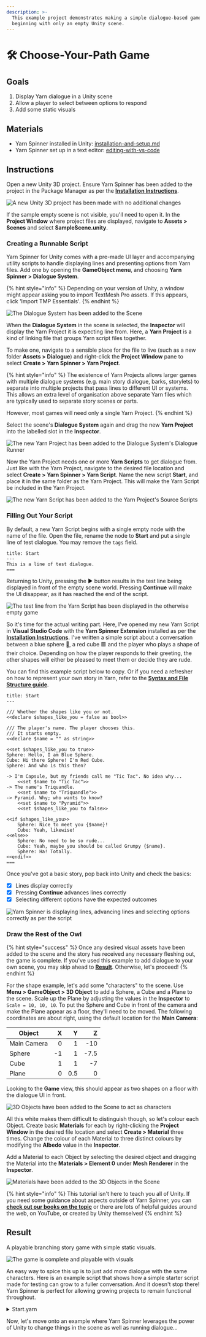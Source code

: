 ```yaml
---
description: >-
  This example project demonstrates making a simple dialogue-based game when
  beginning with only an empty Unity scene.
---
```


# 🛠 Choose-Your-Path Game

## Goals

1. Display Yarn dialogue in a Unity scene
2. Allow a player to select between options to respond
3. Add some static visuals

## Materials

* Yarn Spinner installed in Unity: [installation-and-setup.md](../yarn-spinner-for-unity/installation-and-setup.md "mention")
* Yarn Spinner set up in a text editor: [editing-with-vs-code](../writing-dialogue-in-yarn/editing-with-vs-code/ "mention")

## Instructions

Open a new Unity 3D project. Ensure Yarn Spinner has been added to the project in the Package Manager as per the [**Installation Instructions**](../yarn-spinner-for-unity/installation-and-setup.md).

![A new Unity 3D project has been made with no additional changes](../.gitbook/assets/tutorial-1-create-project.png)

If the sample empty scene is not visible, you'll need to open it. In the **Project Window** where project files are displayed, navigate to **Assets > Scenes** and select **SampleScene.unity**.

### Creating a Runnable Script

Yarn Spinner for Unity comes with a pre-made UI layer and accompanying utility scripts to handle displaying lines and presenting options from Yarn files. Add one by opening the **GameObject menu**, and choosing **Yarn Spinner > Dialogue System**.

{% hint style="info" %}
Depending on your version of Unity, a window might appear asking you to import TextMesh Pro assets. If this appears, click 'Import TMP Essentials'.
{% endhint %}

![The Dialogue System has been added to the Scene](../.gitbook/assets/tutorial-1-added-dialogue-system.png)

When the **Dialogue System** in the scene is selected, the **Inspector** will display the Yarn Project it is expecting line from. Here, a **Yarn Project** is a kind of linking file that groups Yarn script files together.

To make one, navigate to a sensible place for the file to live (such as a new folder **Assets > Dialogue**) and right-click the **Project Window** pane to select **Create > Yarn Spinner > Yarn Project**.

{% hint style="info" %}
The existence of Yarn Projects allows larger games with multiple dialogue systems (e.g. main story dialogue, barks, storylets) to separate into multiple projects that pass lines to different UI or systems. This allows an extra level of organisation above separate Yarn files which are typically used to separate story scenes or parts.

However, most games will need only a single Yarn Project.
{% endhint %}

Select the scene's **Dialogue System** again and drag the new **Yarn Project** into the labelled slot in the **Inspector**.

![The new Yarn Project has been added to the Dialogue System's Dialogue Runner](../.gitbook/assets/tutorial-1-added-project.png)

Now the Yarn Project needs one or more **Yarn Scripts** to get dialogue from. Just like with the Yarn Project, navigate to the desired file location and select **Create > Yarn Spinner > Yarn Script**. Name the new script **Start**, and place it in the same folder as the Yarn Project. This will make the Yarn Script be included in the Yarn Project.

![The new Yarn Script has been added to the Yarn Project's Source Scripts](../.gitbook/assets/tutorial-1-added-script.png)

### Filling Out Your Script

By default, a new Yarn Script begins with a single empty node with the name of the file. Open the file, rename the node to **Start** and put a single line of test dialogue. You may remove the `tags` field.

```
title: Start
---
This is a line of test dialogue.
===
```

Returning to Unity, pressing the ▶️ button results in the test line being displayed in front of the empty scene world. Pressing **Continue** will make the UI disappear, as it has reached the end of the script.

![The test line from the Yarn Script has been displayed in the otherwise empty game](../.gitbook/assets/tutorial-1-lines-in-empty-project.png)

So it's time for the actual writing part. Here, I've opened my new Yarn Script in **Visual Studio Code** with the **Yarn Spinner Extension** installed as per the [**Installation Instructions**](../writing-dialogue-in-yarn/editing-with-vs-code/installing-the-extension.md). I've written a simple script about a conversation between a blue sphere 🔵, a red cube 🟥 and the player who plays a shape of their choice. Depending on how the player responds to their greeting, the other shapes will either be pleased to meet them or decide they are rude.

You can find this example script below to copy. Or if you need a refresher on how to represent your own story in Yarn, refer to the [**Syntax and File Structure guide**](../writing-dialogue-in-yarn/writing-in-yarn/).

```
title: Start
---

/// Whether the shapes like you or not.
<<declare $shapes_like_you = false as bool>>

/// The player's name. The player chooses this.
/// It starts empty.
<<declare $name = "" as string>>

<<set $shapes_like_you to true>>
Sphere: Hello, I am Blue Sphere.
Cube: Hi there Sphere! I'm Red Cube.
Sphere: And who is this then?

-> I'm Capsule, but my friends call me "Tic Tac". No idea why...
    <<set $name to "Tic Tac">>
-> The name's Triquandle.
    <<set $name to "Triquandle">>
-> Pyramid. Why; who wants to know?
    <<set $name to "Pyramid">>
    <<set $shapes_like_you to false>>

<<if $shapes_like_you>>
    Sphere: Nice to meet you {$name}!
    Cube: Yeah, likewise!
<<else>>
    Sphere: No need to be so rude...
    Cube: Yeah, maybe you should be called Grumpy {$name}.
    Sphere: Ha! Totally.
<<endif>>
===
```

Once you've got a basic story, pop back into Unity and check the basics:

* [x] Lines display correctly
* [x] Pressing **Continue** advances lines correctly
* [x] Selecting different options have the expected outcomes

![Yarn Spinner is displaying lines, advancing lines and selecting options correctly as per the script](../.gitbook/assets/tutorial-1-filled-in-lines.png)

### Draw the Rest of the Owl

{% hint style="success" %}
Once any desired visual assets have been added to the scene and the story has received any necessary fleshing out, the game is complete. If you've used this example to add dialogue to your own scene, you may skip ahead to [**Result**](example-project-1.md#result). Otherwise, let's proceed!
{% endhint %}

For the shape example, let's add some "characters" to the scene. Use **Menu > GameObject > 3D Object** to add a Sphere, a Cube and a Plane to the scene. Scale up the Plane by adjusting the values in the **Inspector** to `Scale = 10, 10, 10`. To put the Sphere and Cube in front of the camera and make the Plane appear as a floor, they'll need to be moved. The following coordinates are about right, using the default location for the **Main Camera**:

| Object      |  X |   Y |    Z |
| ----------- | -: | --: | ---: |
| Main Camera |  0 |   1 |  -10 |
| Sphere      | -1 |   1 | -7.5 |
| Cube        |  1 |   1 |   -7 |
| Plane       |  0 | 0.5 |    0 |

Looking to the **Game** view, this should appear as two shapes on a floor with the dialogue UI in front.

![3D Objects have been added to the Scene to act as characters](../.gitbook/assets/tutorial-1-objects.png)

All this white makes them difficult to distinguish though, so let's colour each Object. Create basic **Materials** for each by right-clicking the **Project Window** in the desired file location and select **Create > Material** three times. Change the colour of each Material to three distinct colours by modifying the **Albedo** value in the **Inspector**.

Add a Material to each Object by selecting the desired object and dragging the Material into the **Materials > Element 0** under **Mesh Renderer** in the **Inspector**.

![Materials have been added to the 3D Objects in the Scene](../.gitbook/assets/tutorial-1-objects-materials.png)

{% hint style="info" %}
This tutorial isn't here to teach you all of Unity. If you need some guidance about aspects outside of Yarn Spinner, you can [**check out our books on the topic**](https://secretlab.games/books) or there are lots of helpful guides around the web, on YouTube, or created by Unity themselves!
{% endhint %}

## Result

A playable branching story game with simple static visuals.

![The game is complete and playable with visuals](../.gitbook/assets/tutorial-1-final.png)

An easy way to spice this up is to just add more dialogue with the same characters. Here is an example script that shows how a simple starter script made for testing can grow to a fuller conversation. And it doesn't stop there! Yarn Spinner is perfect for allowing growing projects to remain functional throughout.

<details>

<summary>Start.yarn</summary>

```
title: Start
---

/// Whether the shapes like you or not.
<<declare $shapes_like_you = false as bool>>

/// The player's name. The player chooses this.
/// It starts empty.
<<declare $name = "" as string>>

<<set $shapes_like_you to true>>
Sphere: Hello, I am Blue Sphere.
Cube: Hi there Sphere! I'm Red Cube.
Sphere: And who is this then?

-> I'm Capsule, but my friends call me "Tic Tac". No idea why...
    <<set $name to "Tic Tac">>
-> The name's Triquandle.
    <<set $name to "Triquandle">>
-> Pyramid. Why; who wants to know?
    <<set $name to "Pyramid">>
    <<set $shapes_like_you to false>>

<<if $shapes_like_you>>
    Sphere: Nice to meet you {$name}!
    Cube: Yeah, likewise!
<<else>>
    Sphere: No need to be so rude...
    Cube: Yeah, maybe you should be called Grumpy {$name}.
    Sphere: Ha! Totally.
<<endif>>
===
```

</details>

Now, let's move onto an example where Yarn Spinner leverages the power of Unity to change things in the scene as well as running dialogue...
